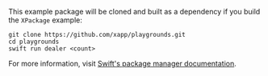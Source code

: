 This example package will be cloned and built as a dependency if you build the `XPackage` example:

    git clone https://github.com/xapp/playgrounds.git
    cd playgrounds
    swift run dealer <count>

For more information, visit [Swift's package manager documentation](https://www.swift.org/package-manager/).
